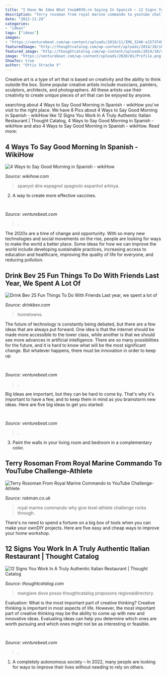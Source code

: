 ```yaml
---
title: "I Have No Idea What You&#039;re Saying In Spanish ~ 12 Signs You Work In A Truly Authentic Italian Restaurant"
description: "Terry rosoman from royal marine commando to youtube challenge-athlete"
date: "2022-11-29"
categories:
- "ideas"
tags: ["ideas"]
images:
- "https://venturebeat.com/wp-content/uploads/2019/11/IMG_3240-e1573749994803.png?w=241"
featuredImage: "http://thoughtcatalog.com/wp-content/uploads/2014/10/shutterstock_163838306.jpg?w=786"
featured_image: "http://thoughtcatalog.com/wp-content/uploads/2014/10/shutterstock_163838306.jpg?w=786"
image: "https://venturebeat.com/wp-content/uploads/2020/01/Profile.png?w=291"
ShowToc: true
author: "Ottis Stracke V"
---
```



Creative art is a type of art that is based on creativity and the ability to think outside the box. Some popular creative artists include musicians, painters, sculptors, architects, and photographers. All these artists use their creativity to create unique pieces of art that can be enjoyed by anyone.

	

		
searching about 4 Ways to Say Good Morning in Spanish - wikiHow you've visit to the right place. We have 8 Pics about 4 Ways to Say Good Morning in Spanish - wikiHow like 12 Signs You Work In A Truly Authentic Italian Restaurant | Thought Catalog, 4 Ways to Say Good Morning in Spanish - wikiHow and also 4 Ways to Say Good Morning in Spanish - wikiHow. Read more:
		
    
## 4 Ways To Say Good Morning In Spanish - WikiHow

<img loading=lazy src="https://www.wikihow.com/images/7/7d/Say-Good-Morning-in-Spanish-Step-11.jpg" onerror="this.onerror=null;this.src='https://tse1.mm.bing.net/th?id=OIP.eka3vt1BChZZr7ompSLBIwHaFj&amp;pid=15.1';" alt="4 Ways to Say Good Morning in Spanish - wikiHow">

_Source: wikihow.com_

>spanyol dire espagnol spagnolo espanhol artinya. 

	

2. A way to create more effective vaccines.

    
## 

<img loading=lazy src="https://venturebeat.com/wp-content/uploads/2019/10/IMG_2313D-e1572529403907.jpeg" onerror="this.onerror=null;this.src='https://tse1.mm.bing.net/th?id=OIP.9w9Ddnl15PIqkIcPvx4CngHaDt&amp;pid=15.1';" alt="">

_Source: venturebeat.com_

>. 

	

The 2020s are a time of change and opportunity. With so many new technologies and social movements on the rise, people are looking for ways to make the world a better place. Some ideas for how we can improve the world include developing sustainable practices, increasing access to education and healthcare, improving the quality of life for everyone, and reducing pollution.

    
## Drink Bev 25 Fun Things To Do With Friends Last Year, We Spent A Lot Of

<img loading=lazy src="https://cdn.shopify.com/s/files/1/3001/0772/files/1F1A6778FINAL_9d0ca533-8069-44a2-98db-afb4ae87204e_480x480.jpg?v=1626516428" onerror="this.onerror=null;this.src='https://tse1.mm.bing.net/th?id=OIP.xhGK8tgJuEF-ogAE5B6olQHaFS&amp;pid=15.1';" alt="Drink Bev 25 Fun Things To Do With Friends Last year, we spent a lot of">

_Source: drinkbev.com_

>hometowns. 

	

The future of technology is constantly being debated, but there are a few ideas that are always put forward. One idea is that the internet should be made more accessible to the lower class, while another is that we should see more advances in artificial intelligence. There are so many possibilities for the future, and it is hard to know what will be the most significant change. But whatever happens, there must be innovation in order to keep up.

    
## 

<img loading=lazy src="https://venturebeat.com/wp-content/uploads/2019/11/IMG_3240-e1573749994803.png?w=241" onerror="this.onerror=null;this.src='https://tse3.mm.bing.net/th?id=OIP.18SuttK3qaZEnl0_bkPofAAAAA&amp;pid=15.1';" alt="">

_Source: venturebeat.com_

>. 

	

Big Ideas are important, but they can be hard to come by. That's why it's important to have a few, and to keep them in mind as you brainstorm new ideas. Here are five big ideas to get you started: 

    
## 

<img loading=lazy src="https://venturebeat.com/wp-content/uploads/2020/01/Profile.png?w=291" onerror="this.onerror=null;this.src='https://tse4.mm.bing.net/th?id=OIP.LJoldeBoXQJL64p5Ct2WtQAAAA&amp;pid=15.1';" alt="">

_Source: venturebeat.com_

>. 

	

3. Paint the walls in your living room and bedroom in a complementary color. 

    
## Terry Rosoman From Royal Marine Commando To YouTube Challenge-Athlete

<img loading=lazy src="http://cdn.shopify.com/s/files/1/0023/5710/0591/articles/max_600x.jpg?v=1587999761" onerror="this.onerror=null;this.src='https://tse1.mm.bing.net/th?id=OIP.q9EJrkmNLSlrnq_5AwfVMgHaDt&amp;pid=15.1';" alt="Terry Rosoman From Royal Marine Commando to YouTube Challenge-Athlete">

_Source: rokman.co.uk_

>royal marine commando why give level athlete challenge rocks through. 

	

There's no need to spend a fortune on a big box of tools when you can make your ownDIY projects. Here are five easy and cheap ways to improve your home workshop.

    
## 12 Signs You Work In A Truly Authentic Italian Restaurant | Thought Catalog

<img loading=lazy src="http://thoughtcatalog.com/wp-content/uploads/2014/10/shutterstock_163838306.jpg?w=786" onerror="this.onerror=null;this.src='https://tse4.mm.bing.net/th?id=OIP.QnMIvKqgA8mUxe-8JFzDXAHaE8&amp;pid=15.1';" alt="12 Signs You Work In A Truly Authentic Italian Restaurant | Thought Catalog">

_Source: thoughtcatalog.com_

>mangiare dove posso thoughtcatalog proposons regionaldirectory. 

	

Evaluation: What is the most important part of creative thinking?
Creative thinking is important in most aspects of life. However, the most important part of creative thinking may be the ability to come up with new and innovative ideas. Evaluating ideas can help you determine which ones are worth pursuing and which ones might not be as interesting or feasible.

    
## 

<img loading=lazy src="https://venturebeat.com/wp-content/uploads/2020/02/1_cZ0XKZn5O09e_ZgM5_DiRA.jpeg?w=800" onerror="this.onerror=null;this.src='https://tse1.mm.bing.net/th?id=OIP.5Cf6C_bqNN277cADEawIQAHaE7&amp;pid=15.1';" alt="">

_Source: venturebeat.com_

>. 

	

1. A completely autonomous society – In 2022, many people are looking for ways to improve their lives without needing to rely on others.

